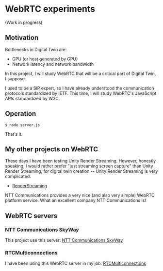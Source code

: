 # WebRTC experiments

(Work in progress)

## Motivation

Bottlenecks in Digital Twin are:
- GPU (or heat generated by GPU)
- Network latency and network bandwidth

In this project, I will study WebRTC that will be a critical part of Digital Twin, I suppose.

I used to be a SIP expert, so I have already understood the communication protocols standardized by IETF. This time, I will study WebRTC's JavaScript APIs standardized by W3C.

## Operation

```
$ node server.js
```

That's it.

## My other projects on WebRTC

These days I have been testing Unity Render Streaming. However, honestly speaking, I would rather prefer "just streaming screen capture" than Unity Render Streaming, for digital twin creation -- Unity Render Streaming is very complicated.

- [RenderStreaming](https://github.com/araobp/unity-excavator/tree/master/RenderStreaming)

NTT Communications provides a very nice (and also very simple) WebRTC platform service. What an excellent company NTT Communications is!

## WebRTC servers

### NTT Communications SkyWay

This project use this server: [NTT Communications SkyWay](https://webrtc.ecl.ntt.com/en/)

### RTCMulticonnections

I have been using this WebRTC server in my job: [RTCMulticonnections](https://github.com/muaz-khan/RTCMultiConnection)
